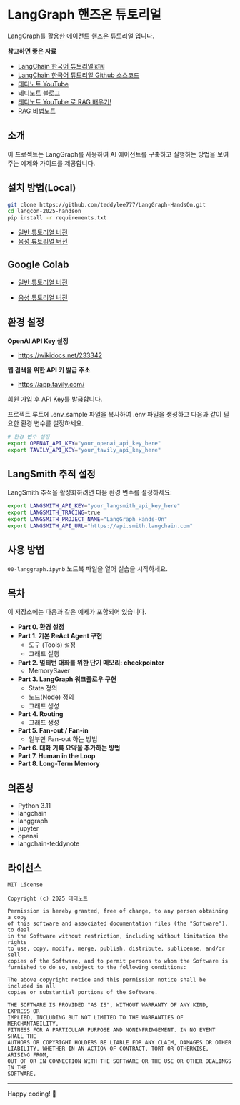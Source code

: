 # LangGraph 핸즈온 튜토리얼

LangGraph를 활용한 에이전트 핸즈온 튜토리얼 입니다.

**참고하면 좋은 자료**

- [LangChain 한국어 튜토리얼🇰🇷](https://wikidocs.net/book/14314)
- [LangChain 한국어 튜토리얼 Github 소스코드](https://github.com/teddylee777/langchain-kr)
- [테디노트 YouTube](https://www.youtube.com/c/@teddynote)
- [테디노트 블로그](https://teddylee777.github.io/)
- [테디노트 YouTube 로 RAG 배우기!](https://teddylee777.notion.site/YouTube-RAG-10a24f35d12980dc8478c750faa752a2?pvs=74)
- [RAG 비법노트](https://fastcampus.co.kr/data_online_teddy)


## 소개
이 프로젝트는 LangGraph를 사용하여 AI 에이전트를 구축하고 실행하는 방법을 보여주는 예제와 가이드를 제공합니다. 

## 설치 방법(Local)

```bash
git clone https://github.com/teddylee777/LangGraph-HandsOn.git
cd langcon-2025-handson
pip install -r requirements.txt
```

- [일반 튜토리얼 버전](00-langgraph.ipynb)
- [음성 튜토리얼 버전](00-langgraph-(VoiceTutorial).ipynb)

## Google Colab

- [일반 튜토리얼 버전](https://colab.research.google.com/drive/1ERAveGAEvs8tR2KykSpddslUtOUx4CnF?usp=sharing)

- [음성 튜토리얼 버전](https://colab.research.google.com/drive/1U-cO5Swv2Ae0c10khpuul1J7ARqCJ7Ty?usp=sharing)

## 환경 설정

**OpenAI API Key 설정**
- https://wikidocs.net/233342

**웹 검색을 위한 API 키 발급 주소**
- https://app.tavily.com/

회원 가입 후 API Key를 발급합니다.

프로젝트 루트에 .env_sample 파일을 복사하여 .env 파일을 생성하고 다음과 같이 필요한 환경 변수를 설정하세요.

```bash
# 환경 변수 설정
export OPENAI_API_KEY="your_openai_api_key_here"
export TAVILY_API_KEY="your_tavily_api_key_here"
```

## LangSmith 추적 설정

LangSmith 추적을 활성화하려면 다음 환경 변수를 설정하세요:

```bash
export LANGSMITH_API_KEY="your_langsmith_api_key_here"
export LANGSMITH_TRACING=true
export LANGSMITH_PROJECT_NAME="LangGraph Hands-On"
export LANGSMITH_API_URL="https://api.smith.langchain.com"
```

## 사용 방법

`00-langgraph.ipynb` 노트북 파일을 열어 실습을 시작하세요.

## 목차

이 저장소에는 다음과 같은 예제가 포함되어 있습니다.

- **Part 0. 환경 설정**
- **Part 1. 기본 ReAct Agent 구현**
  - 도구 (Tools) 설정
  - 그래프 실행
- **Part 2. 멀티턴 대화를 위한 단기 메모리: checkpointer**
  - MemorySaver
- **Part 3. LangGraph 워크플로우 구현**
  - State 정의
  - 노드(Node) 정의
  - 그래프 생성
- **Part 4. Routing**
  - 그래프 생성
- **Part 5. Fan-out / Fan-in**
  - 일부만 Fan-out 하는 방법
- **Part 6. 대화 기록 요약을 추가하는 방법**
- **Part 7. Human in the Loop**
- **Part 8. Long-Term Memory**

## 의존성

- Python 3.11
- langchain
- langgraph
- jupyter
- openai
- langchain-teddynote

## 라이선스

```
MIT License

Copyright (c) 2025 테디노트

Permission is hereby granted, free of charge, to any person obtaining a copy
of this software and associated documentation files (the "Software"), to deal
in the Software without restriction, including without limitation the rights
to use, copy, modify, merge, publish, distribute, sublicense, and/or sell
copies of the Software, and to permit persons to whom the Software is
furnished to do so, subject to the following conditions:

The above copyright notice and this permission notice shall be included in all
copies or substantial portions of the Software.

THE SOFTWARE IS PROVIDED "AS IS", WITHOUT WARRANTY OF ANY KIND, EXPRESS OR
IMPLIED, INCLUDING BUT NOT LIMITED TO THE WARRANTIES OF MERCHANTABILITY,
FITNESS FOR A PARTICULAR PURPOSE AND NONINFRINGEMENT. IN NO EVENT SHALL THE
AUTHORS OR COPYRIGHT HOLDERS BE LIABLE FOR ANY CLAIM, DAMAGES OR OTHER
LIABILITY, WHETHER IN AN ACTION OF CONTRACT, TORT OR OTHERWISE, ARISING FROM,
OUT OF OR IN CONNECTION WITH THE SOFTWARE OR THE USE OR OTHER DEALINGS IN THE
SOFTWARE.
```

----

Happy coding! 🚀

